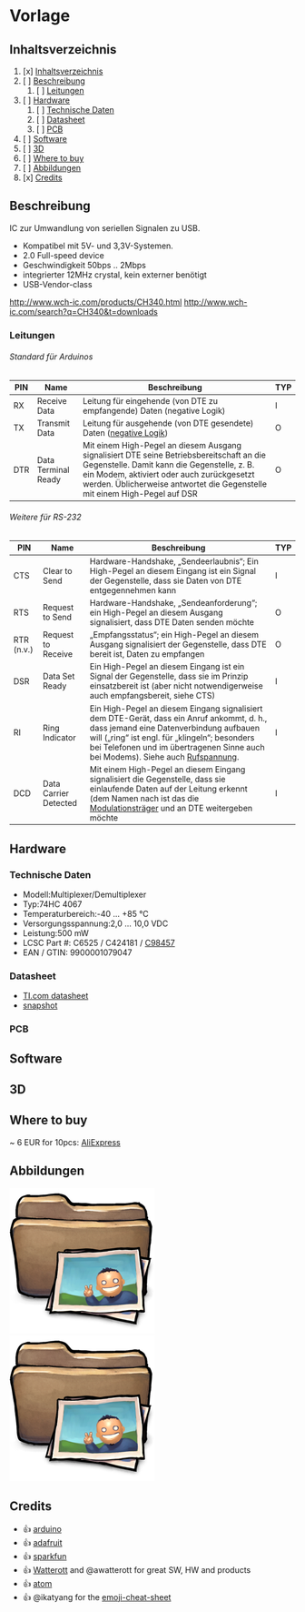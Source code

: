 # Vorlage
## Inhaltsverzeichnis
1. [x] [Inhaltsverzeichnis](#Inhaltsverzeichnis)
1. [ ] [Beschreibung](#Beschreibung)
   1. [ ] [Leitungen](#Leitungen)
1. [ ] [Hardware](#Hardware)
   1. [ ] [Technische Daten](#technische-daten)
   1. [ ] [Datasheet](#datasheet)
   1. [ ] [PCB](#PCB)
1. [ ] [Software](#Software)
1. [ ] [3D](#3D)
1. [ ] [Where to buy](#Where-to-buy)
1. [ ] [Abbildungen](#Abbildungen)
1. [x] [Credits](#Credits)

## Beschreibung
IC zur Umwandlung von seriellen Signalen zu USB. 
* Kompatibel mit 5V- und 3,3V-Systemen. 
* 2.0 Full-speed device
* Geschwindigkeit 50bps .. 2Mbps
* integrierter 12MHz crystal, kein externer benötigt
* USB-Vendor-class

http://www.wch-ic.com/products/CH340.html
http://www.wch-ic.com/search?q=CH340&t=downloads

### Leitungen
###### Standard für Arduinos
PIN | Name | Beschreibung | TYP
------------ | ------------- | ------------- | -------------
RX | Receive Data | Leitung für eingehende (von DTE zu empfangende) Daten (negative Logik) | I
TX | Transmit Data | Leitung für ausgehende (von DTE gesendete) Daten ([negative Logik](https://de.wikipedia.org/wiki/Negative_Logik)) | O
DTR | Data Terminal Ready | Mit einem High-Pegel an diesem Ausgang signalisiert DTE seine Betriebsbereitschaft an die Gegenstelle. Damit kann die Gegenstelle, z. B. ein Modem, aktiviert oder auch zurückgesetzt werden. Üblicherweise antwortet die Gegenstelle mit einem High-Pegel auf DSR | O

###### Weitere für RS-232
PIN | Name | Beschreibung | TYP
------------ | ------------- | ------------- | -------------
CTS | Clear to Send | Hardware-Handshake, „Sendeerlaubnis“; Ein High-Pegel an diesem Eingang ist ein Signal der Gegenstelle, dass sie Daten von DTE entgegennehmen kann | I
RTS | Request to Send | Hardware-Handshake, „Sendeanforderung“; ein High-Pegel an diesem Ausgang signalisiert, dass DTE Daten senden möchte | O
RTR (n.v.) | Request to Receive | „Empfangsstatus“; ein High-Pegel an diesem Ausgang signalisiert der Gegenstelle, dass DTE bereit ist, Daten zu empfangen | O
DSR | Data Set Ready | Ein High-Pegel an diesem Eingang ist ein Signal der Gegenstelle, dass sie im Prinzip einsatzbereit ist (aber nicht notwendigerweise auch empfangsbereit, siehe CTS) | I
RI | Ring Indicator | Ein High-Pegel an diesem Eingang signalisiert dem DTE-Gerät, dass ein Anruf ankommt, d. h., dass jemand eine Datenverbindung aufbauen will („ring“ ist engl. für „klingeln“; besonders bei Telefonen und im übertragenen Sinne auch bei Modems). Siehe auch [Rufspannung](https://de.wikipedia.org/wiki/Rufspannung). | I
DCD | Data Carrier Detected | Mit einem High-Pegel an diesem Eingang signalisiert die Gegenstelle, dass sie einlaufende Daten auf der Leitung erkennt (dem Namen nach ist das die [Modulationsträger](https://de.wikipedia.org/wiki/Tr%C3%A4ger_(Nachrichtentechnik)-Erkennung) und an DTE weitergeben möchte | I


## Hardware
### Technische Daten
* Modell:Multiplexer/Demultiplexer
* Typ:74HC 4067
* Temperaturbereich:-40 ... +85 °C
* Versorgungsspannung:2,0 ... 10,0 VDC
* Leistung:500 mW
* LCSC Part #: C6525 / C424181 / [C98457](https://lcsc.com/product-detail/Analog-Switches_TI_CD74HC4067SM96_CD74HC4067SM96_C98457.html/?href=jlc-SMT)
* EAN / GTIN: 9900001079047

### Datasheet
* [TI.com datasheet](https://www.ti.com/lit/ds/symlink/cd74hc4067.pdf)
* [snapshot](datasheet/xyz.pdf)
### PCB
## Software
## 3D

## Where to buy
~ 6 EUR for 10pcs: [AliExpress](https://www.aliexpress.com/item/32821800330.html)

## Abbildungen
![Front](images/front.png)
![Back](images/back.png)

## Credits
* :+1: [arduino](https://github.com/arduino)
* :+1: [adafruit](https://github.com/adafruit)
* :+1: [sparkfun](https://github.com/sparkfun)
* :+1: [Watterott](https://github.com/watterott) and @awatterott for great SW, HW and products
* :+1: [atom](https://github.com/atom) 
* :+1: @ikatyang for the [emoji-cheat-sheet](https://github.com/ikatyang/emoji-cheat-sheet/blob/master/README.md)
